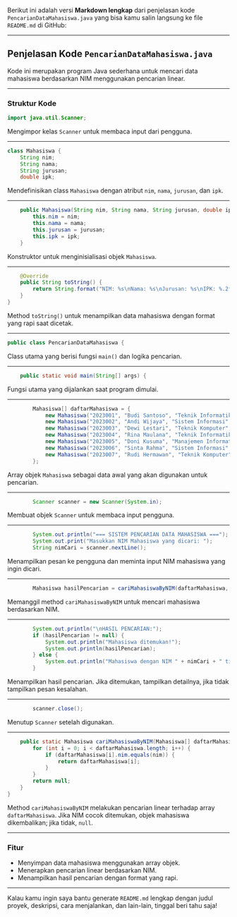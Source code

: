 Berikut ini adalah versi **Markdown lengkap** dari penjelasan kode `PencarianDataMahasiswa.java` yang bisa kamu salin langsung ke file `README.md` di GitHub:

---

## Penjelasan Kode `PencarianDataMahasiswa.java`

Kode ini merupakan program Java sederhana untuk mencari data mahasiswa berdasarkan NIM menggunakan pencarian linear.

---

### Struktur Kode

```java
import java.util.Scanner;
```

Mengimpor kelas `Scanner` untuk membaca input dari pengguna.

---

```java
class Mahasiswa {
    String nim;
    String nama;
    String jurusan;
    double ipk;
```

Mendefinisikan class `Mahasiswa` dengan atribut `nim`, `nama`, `jurusan`, dan `ipk`.

---

```java
    public Mahasiswa(String nim, String nama, String jurusan, double ipk) {
        this.nim = nim;
        this.nama = nama;
        this.jurusan = jurusan;
        this.ipk = ipk;
    }
```

Konstruktor untuk menginisialisasi objek `Mahasiswa`.

---

```java
    @Override
    public String toString() {
        return String.format("NIM: %s\nNama: %s\nJurusan: %s\nIPK: %.2f", nim, nama, jurusan, ipk);
    }
}
```

Method `toString()` untuk menampilkan data mahasiswa dengan format yang rapi saat dicetak.

---

```java
public class PencarianDataMahasiswa {
```

Class utama yang berisi fungsi `main()` dan logika pencarian.

---

```java
    public static void main(String[] args) {
```

Fungsi utama yang dijalankan saat program dimulai.

---

```java
        Mahasiswa[] daftarMahasiswa = {
            new Mahasiswa("2023001", "Budi Santoso", "Teknik Informatika", 3.75),
            new Mahasiswa("2023002", "Andi Wijaya", "Sistem Informasi", 3.50),
            new Mahasiswa("2023003", "Dewi Lestari", "Teknik Komputer", 3.90),
            new Mahasiswa("2023004", "Rina Maulana", "Teknik Informatika", 3.60),
            new Mahasiswa("2023005", "Doni Kusuma", "Manajemen Informatika", 3.25),
            new Mahasiswa("2023006", "Sinta Rahma", "Sistem Informasi", 3.85),
            new Mahasiswa("2023007", "Rudi Hermawan", "Teknik Komputer", 3.40)
        };
```

Array objek `Mahasiswa` sebagai data awal yang akan digunakan untuk pencarian.

---

```java
        Scanner scanner = new Scanner(System.in);
```

Membuat objek `Scanner` untuk membaca input pengguna.

---

```java
        System.out.println("=== SISTEM PENCARIAN DATA MAHASISWA ===");
        System.out.print("Masukkan NIM Mahasiswa yang dicari: ");
        String nimCari = scanner.nextLine();
```

Menampilkan pesan ke pengguna dan meminta input NIM mahasiswa yang ingin dicari.

---

```java
        Mahasiswa hasilPencarian = cariMahasiswaByNIM(daftarMahasiswa, nimCari);
```

Memanggil method `cariMahasiswaByNIM` untuk mencari mahasiswa berdasarkan NIM.

---

```java
        System.out.println("\nHASIL PENCARIAN:");
        if (hasilPencarian != null) {
            System.out.println("Mahasiswa ditemukan!");
            System.out.println(hasilPencarian);
        } else {
            System.out.println("Mahasiswa dengan NIM " + nimCari + " tidak ditemukan.");
        }
```

Menampilkan hasil pencarian. Jika ditemukan, tampilkan detailnya, jika tidak tampilkan pesan kesalahan.

---

```java
        scanner.close();
```

Menutup `Scanner` setelah digunakan.

---

```java
    public static Mahasiswa cariMahasiswaByNIM(Mahasiswa[] daftarMahasiswa, String nim) {
        for (int i = 0; i < daftarMahasiswa.length; i++) {
            if (daftarMahasiswa[i].nim.equals(nim)) {
                return daftarMahasiswa[i];
            }
        }
        return null;
    }
}
```

Method `cariMahasiswaByNIM` melakukan pencarian linear terhadap array `daftarMahasiswa`. Jika NIM cocok ditemukan, objek mahasiswa dikembalikan; jika tidak, `null`.

---

### Fitur

* Menyimpan data mahasiswa menggunakan array objek.
* Menerapkan pencarian linear berdasarkan NIM.
* Menampilkan hasil pencarian dengan format yang rapi.

---

Kalau kamu ingin saya bantu generate `README.md` lengkap dengan judul proyek, deskripsi, cara menjalankan, dan lain-lain, tinggal beri tahu saja!
